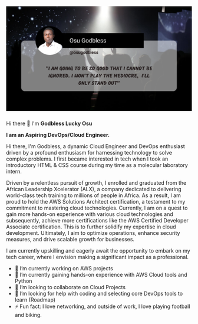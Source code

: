 # ![Grey Modern Feature Twitter Post](assets/thumbnail.png)

Hi there 👋 I'm **Godbless Lucky Osu**

**I am an Aspiring DevOps/Cloud Engineer.**

Hi there, I'm Godbless, a dynamic Cloud Engineer and DevOps enthusiast driven by a profound enthusiasm for harnessing technology to solve complex problems. I first became interested in tech when I took an introductory HTML & CSS course during my time as a molecular laboratory intern.

Driven by a relentless pursuit of growth, I enrolled and graduated from the African Leadership Xcelerator (ALX), a company dedicated to delivering world-class tech training to millions of people in Africa. As a result, I am proud to hold the AWS Solutions Architect certification, a testament to my commitment to mastering cloud technologies. Currently, I am on a quest to gain more hands-on experience with various cloud technologies and subsequently, achieve more certifications like the AWS Certified Developer Associate certification. This is to further solidify my expertise in cloud development. Ultimately, I aim to optimize operations, enhance security measures, and drive scalable growth for businesses.

I am currently upskilling and eagerly await the opportunity to embark on my tech career, where I envision making a significant impact as a professional.

- 🔭 I’m currently working on AWS projects
- 🌱 I’m currently gaining hands-on experience with AWS Cloud tools and Python
- 👯 I’m looking to collaborate on Cloud Projects
- 🤔 I’m looking for help with coding and selecting core DevOps tools to learn (Roadmap)
- ⚡ Fun fact: I love networking, and outside of work, I love playing football and biking.
